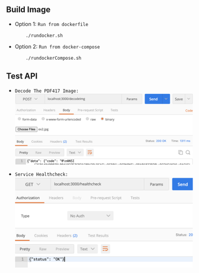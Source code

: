 
## Build Image

* Option 1: `Run from dockerfile`
    ```
        ./rundocker.sh 
    ```
* Option 2: `Run from docker-compose`
    ```
        ./rundockerCompose.sh 
    ```

## Test API
* `Decode The PDF417 Image:` 
![Decode](doc/postManEx_decode.png)

* `Service Healthcheck:` 
![HealthCheck](doc/PostManHealthCheck.png)
